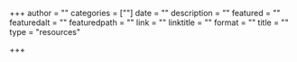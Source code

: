 +++
author = ""
categories = [""]
date = ""
description = ""
featured = ""
featuredalt = ""
featuredpath = ""
link = ""
linktitle = ""
format = ""
title = ""
type = "resources"

+++
